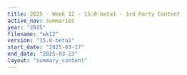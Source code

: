 ```yaml
---
title: 2025 - Week 12 - 15.0-beta1 - 3rd Party Content
active_nav: summaries
year: "2025"
filename: "wk12"
version: "15.0-beta1"
start_date: "2025-03-17"
end_date: "2025-03-23"
layout: "summary_content"
---
```

